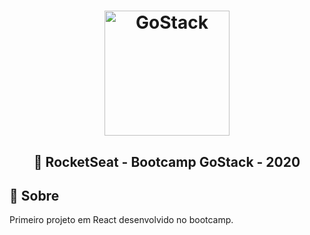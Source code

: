 <h1 align="center">
    <img alt="GoStack" src="https://rocketseat-cdn.s3-sa-east-1.amazonaws.com/bootcamp-header.png" width="200px" />
</h1>

<h2 align="center">
  🚀 RocketSeat - Bootcamp GoStack - 2020
</h2>


## 📝 Sobre

Primeiro projeto em React desenvolvido no bootcamp.
